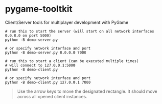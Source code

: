 # pygame-tooltkit
Client/Server tools for multiplayer development with PyGame

```
# run this to start the server (will start on all network interfaces 0.0.0.0 on port 5000)
python -B demo-server.py

# or specify network interface and port
python -B demo-server.py 0.0.0.0 7000
```

```
# run this to start a client (can be executed multiple times)
# will connect to 127.0.0.1:5000
python -B demo-client.py

# or specify network interface and port
python -B demo-client.py 127.0.0.1 7000
```

> Use the arrow keys to move the designated rectangle.
> It should move across all opened client instances.
